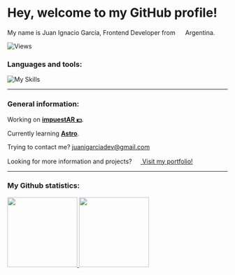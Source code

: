 # Hey, welcome to my GitHub profile!

My name is Juan Ignacio García, Frontend Developer from <img src="https://hatscripts.github.io/circle-flags/flags/ar.svg" width="15"> Argentina.
<p><img src="https://komarev.com/ghpvc/?username=juanigarciadev&label=Profile%20views&color=0e75b6&style=flat" alt="Views" /></p>

### Languages and tools:

![My Skills](https://skillicons.dev/icons?i=react,nextjs,astro,js,ts,tailwind,vite,firebase,sass,bootstrap,vercel,netlify,npm,html,css,git,github,figma,photoshop,illustrator)

<hr/>

### General information:

Working on <a href="https://impuestar.vercel.app/"><strong>impuestAR 💵</strong></a>.	
	
Currently learning <a href="https://astro.build/"><strong align="center">Astro</strong></a>.	
	
Trying to contact me? <a href="mailto:juanigarciadev@gmail.com">juanigarciadev@gmail.com</a>
	
Looking for more information and projects? <a href="https://juanigarciadev.vercel.app"><img width="16px" src="https://res.cloudinary.com/diruiumfk/image/upload/v1680216082/beyond-imagination_zfxqv7.png" /> Visit my portfolio!</a>
<hr/>

### My Github statistics:

<a href="https://github.com/juanigarciadev">
<img height="160em" src="https://github-readme-stats.vercel.app/api?username=juanigarciadev&show_icons=true&theme=synthwave&include_all_commits=true&count_private=true"/>
<img height="160em" src="https://github-readme-stats.vercel.app/api/top-langs/?username=juanigarciadev&layout=compact&langs_count=7&theme=synthwave"/>
